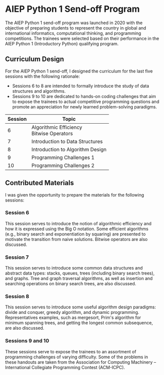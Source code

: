 # AIEP Python 1 Send-off Program
The AIEP Python 1 send-off program was launched in 2020 with the objective of preparing students to represent the country in global and international informatics, computational thinking, and programming competitions. The trainees were selected based on their performance in the AIEP Python 1 (Introductory Python) qualifying program.

## Curriculum Design
For the AIEP Python 1 send-off, I designed the curriculum for the last five sessions with the following rationale:
- Sessions 6 to 8 are intended to formally introduce the study of data structures and algorithms.
- Sessions 9 to 10 are dedicated to hands-on coding challenges that aim to expose the trainees to actual competitive programming questions and promote an appreciation for newly learned problem-solving paradigms.

Session | Topic
-- | --
6 | Algorithmic Efficiency<br>Bitwise Operators
7 | Introduction to Data Structures
8 | Introduction to Algorithm Design
9 | Programming Challenges 1
10 | Programming Challenges 2

## Contributed Materials
I was given the opportunity to prepare the materials for the following sessions:

### Session 6
This session serves to introduce the notion of algorithmic efficiency and how it is expressed using the Big O notation. Some efficient algorithms (e.g., binary search and exponentiation by squaring) are presented to motivate the transition from naive solutions. Bitwise operators are also discussed.

### Session 7
This session serves to introduce some common data structures and abstract data types: stacks, queues, trees (including binary search trees), and graphs. Tree and graph traversal algorithms, as well as insertion and searching operations on binary search trees, are also discussed.

### Session 8
This session serves to introduce some useful algorithm design paradigms: divide and conquer, greedy algorithm, and dynamic programming. Representatives examples, such as mergesort, Prim's algorithm for minimum spanning trees, and getting the longest common subsequence, are also discussed.

### Sessions 9 and 10
These sessions serve to expose the trainees to an assortment of programming challenges of varying difficulty. Some of the problems in these handouts are taken from the Association for Computing Machinery – International Collegiate Programming Contest (ACM-ICPC).
